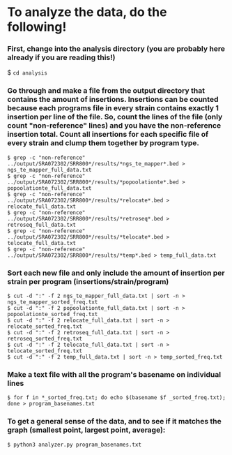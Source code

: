 # To **analyze** the data, do the following!

### First, change into the analysis directory (you are probably here already if you are reading this!)

$ ```cd analysis```


### Go through and make a file from the output directory that contains the amount of insertions. Insertions can be counted because each programs file in every strain contains exactly 1 insertion per line of the file. So, count the lines of the file (only count "non-reference" lines) and you have the non-reference insertion total. Count all insertions for each specific file of every strain and clump them together by program type.
```
$ grep -c "non-reference" ../output/SRA072302/SRR800*/results/*ngs_te_mapper*.bed > ngs_te_mapper_full_data.txt
$ grep -c "non-reference" ../output/SRA072302/SRR800*/results/*popoolationte*.bed > popoolationte_full_data.txt
$ grep -c "non-reference" ../output/SRA072302/SRR800*/results/*relocate*.bed > relocate_full_data.txt
$ grep -c "non-reference" ../output/SRA072302/SRR800*/results/*retroseq*.bed > retroseq_full_data.txt
$ grep -c "non-reference" ../output/SRA072302/SRR800*/results/*telocate*.bed > telocate_full_data.txt
$ grep -c "non-reference" ../output/SRA072302/SRR800*/results/*temp*.bed > temp_full_data.txt
```

### Sort each new file and only include the amount of insertion per strain per program (insertions/strain/program)
```
$ cut -d ":" -f 2 ngs_te_mapper_full_data.txt | sort -n > ngs_te_mapper_sorted_freq.txt
$ cut -d ":" -f 2 popoolationte_full_data.txt | sort -n > popoolationte_sorted_freq.txt
$ cut -d ":" -f 2 relocate_full_data.txt | sort -n > relocate_sorted_freq.txt
$ cut -d ":" -f 2 retroseq_full_data.txt | sort -n > retroseq_sorted_freq.txt
$ cut -d ":" -f 2 telocate_full_data.txt | sort -n > telocate_sorted_freq.txt
$ cut -d ":" -f 2 temp_full_data.txt | sort -n > temp_sorted_freq.txt
```

### Make a text file with all the program's basename on individual lines
```
$ for f in *_sorted_freq.txt; do echo $(basename $f _sorted_freq.txt); done > program_basenames.txt
```

### To get a general sense of the data, and to see if it matches the graph (smallest point, largest point, average):
```
$ python3 analyzer.py program_basenames.txt
```
